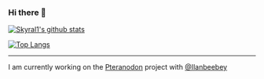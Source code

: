 ### Hi there 👋

[![Skyral1's github stats](https://github-readme-stats.vercel.app/api?username=Skyral1)](https://github.com/anuraghazra/github-readme-stats)

[![Top Langs](https://github-readme-stats.vercel.app/api/top-langs/?username=Skyral1&layout=compact&theme=light)](https://github.com/Skyral1)

-----

I am currently working on the [Pteranodon](https://github.com/Ilanbeebey/pteranodon) project with [@Ilanbeebey](https://github.com/Ilanbeebey)
